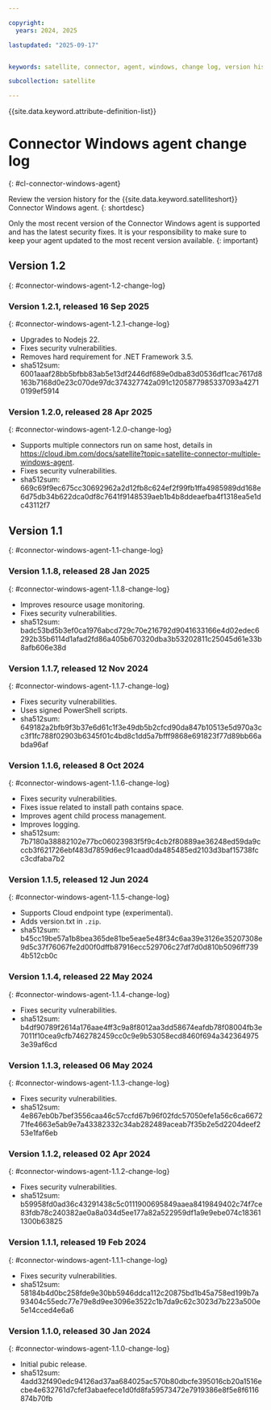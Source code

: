 ```yaml
---

copyright:
  years: 2024, 2025

lastupdated: "2025-09-17"


keywords: satellite, connector, agent, windows, change log, version history

subcollection: satellite

---
```


{{site.data.keyword.attribute-definition-list}}

# Connector Windows agent change log
{: #cl-connector-windows-agent}

Review the version history for the {{site.data.keyword.satelliteshort}} Connector Windows agent.
{: shortdesc}

Only the most recent version of the Connector Windows agent is supported and has the latest security fixes. It is your responsibility to make sure to keep your agent updated to the most recent version available. 
{: important}

## Version 1.2
{: #connector-windows-agent-1.2-change-log}

### Version 1.2.1, released 16 Sep 2025
{: #connector-windows-agent-1.2.1-change-log}

- Upgrades to Nodejs 22.
- Fixes security vulnerabilities.
- Removes hard requirement for .NET Framework 3.5.
- sha512sum: 6001aaaf28bb5bfbb83ab5e13df2446df689e0dba83d0536df1cac7617d8163b7168d0e23c070de97dc374327742a091c1205877985337093a42710199ef5914


### Version 1.2.0, released 28 Apr 2025
{: #connector-windows-agent-1.2.0-change-log}

- Supports multiple connectors run on same host, details in https://cloud.ibm.com/docs/satellite?topic=satellite-connector-multiple-windows-agent.
- Fixes security vulnerabilities.
- sha512sum: 669c69f9ec675cc30692962a2d12fb8c624ef2f99fb1ffa4985989dd168e6d75db34b622dca0df8c7641f9148539aeb1b4b8ddeaefba4f1318ea5e1dc43112f7



## Version 1.1
{: #connector-windows-agent-1.1-change-log}

### Version 1.1.8, released 28 Jan 2025
{: #connector-windows-agent-1.1.8-change-log}

- Improves resource usage monitoring.
- Fixes security vulnerabilities.
- sha512sum: badc53bd5b3ef0ca1976abcd729c70e216792d9041633166e4d02edec6292b35b6114d1afad2fd86a405b670320dba3b53202811c25045d61e33b8afb606e38d



### Version 1.1.7, released 12 Nov 2024
{: #connector-windows-agent-1.1.7-change-log}

- Fixes security vulnerabilities.
- Uses signed PowerShell scripts.
- sha512sum: 649182a2bfb9f3b37e6d61c1f3e49db5b2cfcd90da847b10513e5d970a3cc3f1fc788f02903b6345f01c4bd8c1dd5a7bfff9868e691823f77d89bb66abda96af



### Version 1.1.6, released 8 Oct 2024
{: #connector-windows-agent-1.1.6-change-log}

- Fixes security vulnerabilities.
- Fixes issue related to install path contains space.
- Improves agent child process management.
- Improves logging.
- sha512sum: 7b7180a38882102e77bc06023983f5f9c4cb2f80889ae36248ed59da9cccb3f621726ebf483d7859d6ec91caad0da485485ed2103d3baf15738fcc3cdfaba7b2


### Version 1.1.5, released 12 Jun 2024
{: #connector-windows-agent-1.1.5-change-log}

- Supports Cloud endpoint type (experimental).
- Adds version.txt in `.zip`.
- sha512sum: b45cc19be57a1b8bea365de81be5eae5e48f34c6aa39e3126e35207308e9d5c37f76067fe2d00f0dffb87916ecc529706c27df7d0d810b5096ff7394b512cb0c


### Version 1.1.4, released 22 May 2024
{: #connector-windows-agent-1.1.4-change-log}

- Fixes security vulnerabilities.
- sha512sum: b4df90789f2614a176aae4ff3c9a8f8012aa3dd58674eafdb78f08004fb3e7011f10cea9cfb7462782459cc0c9e9b53058ecd8460f694a3423649753e39af6cd

### Version 1.1.3, released 06 May 2024
{: #connector-windows-agent-1.1.3-change-log}

- Fixes security vulnerabilities.
- sha512sum: 4e867eb0b7bef3556caa46c57ccfd67b96f02fdc57050efe1a56c6ca667271fe4663e5ab9e7a43382332c34ab282489aceab7f35b2e5d2204deef253e1faf6eb

### Version 1.1.2, released 02 Apr 2024
{: #connector-windows-agent-1.1.2-change-log}

- Fixes security vulnerabilities.
- sha512sum: b59958fd0ad36c43291438c5c0111900695849aaea8419849402c74f7ce83fdb78c240382ae0a8a034d5ee177a82a522959df1a9e9ebe074c183611300b63825

### Version 1.1.1, released 19 Feb 2024
{: #connector-windows-agent-1.1.1-change-log}

- Fixes security vulnerabilities.
- sha512sum: 58184b4d0bc258fde9e30bb5946ddca112c20875bd1b45a758ed199b7a93404c55edc77e79e8d9ee3096e3522c1b7da9c62c3023d7b223a500e5e14cced4e6a6

### Version 1.1.0, released 30 Jan 2024
{: #connector-windows-agent-1.1.0-change-log}

- Initial pubic release.
- sha512sum: 4add32f490edc94126ad37aa684025ac570b80dbcfe395016cb20a1516ecbe4e632761d7cfef3abaefece1d0fd8fa59573472e7919386e8f5e8f6116874b70fb
